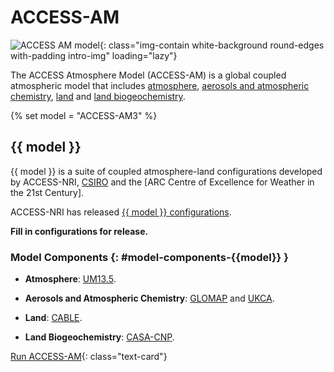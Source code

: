 [run-access-am]: /models/run-a-model/run-access-am3

# ACCESS-AM

![ACCESS AM model](/assets/model-config-logos/configurations-without-tiles/access-am.png){: class="img-contain white-background round-edges with-padding intro-img" loading="lazy"}

The ACCESS Atmosphere Model (ACCESS-AM) is a global coupled atmospheric model that includes [atmosphere](), [aerosols and atmospheric chemistry](), [land]() and [land biogeochemistry]().

{% set model = "ACCESS-AM3" %}
## {{ model }}

{{ model }} is a suite of coupled atmosphere-land configurations developed by ACCESS-NRI, [CSIRO]() and the [ARC Centre of Excellence for Weather in the 21st Century].

ACCESS-NRI has released [{{ model }} configurations][run-access-am].

**Fill in configurations for release.**

### Model Components {: #model-components-{{model}} }

- **Atmosphere**: [UM13.5](/models/model_components/atmosphere#unified-model-um).

- **Aerosols and Atmospheric Chemistry**: [GLOMAP](/models/model_components/aerosols_atmospheric_chemistry#glomap) and [UKCA](/models/model_components/aerosols_atmospheric_chemistry#UKCA).

- **Land**: [CABLE](/models/model_components/land#cable).

- **Land Biogeochemistry**: [CASA-CNP](/models/model_components/l`and_bgc#casa_cnp).

[Run ACCESS-AM](/models/run-a-model/run-access-am){: class="text-card"}
